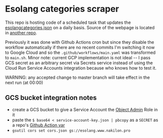 # Esolang categories scraper

This repo is hosting code of a scheduled task that updates the [esolangcategories.json](http://storage.googleapis.com/esolang.www.nakilon.pro/esolangcategories.json) on a daily basis. Source of the webpage is located in [another repo](https://github.com/Nakilon/www-nakilon-pro/blob/master/www.nakilon.pro/esolang.htm).

Previously it was done with Github Actions cron but since they disable the workflow automatically if there are no recent commits I'm switching it now to Google Cloud and so the `.github/workflows/main.yaml` was transformed to `main.sh`. Minor note: current GCP implementation is not ideal -- I pass GCS secret as an arbitrary secret via Secrets service instead of using the Cloud Run Service Accounts integration because who knows how to test it.

WARNING: any accepted change to master branch will take effect in the next run (at 00:00)

## GCS bucket integration notes

* create a GCS bucket to give a Service Account the [Object Admin](https://stackoverflow.com/a/61359836/322020) Role in it  
* paste the `$ base64 < service-account-key.json | pbcopy` as a `SECRET` as a repo's [Github Action var](https://github.com/Nakilon/esolang/settings/secrets/actions)  
* `gsutil cors set cors.json gs://esolang.www.nakilon.pro`
